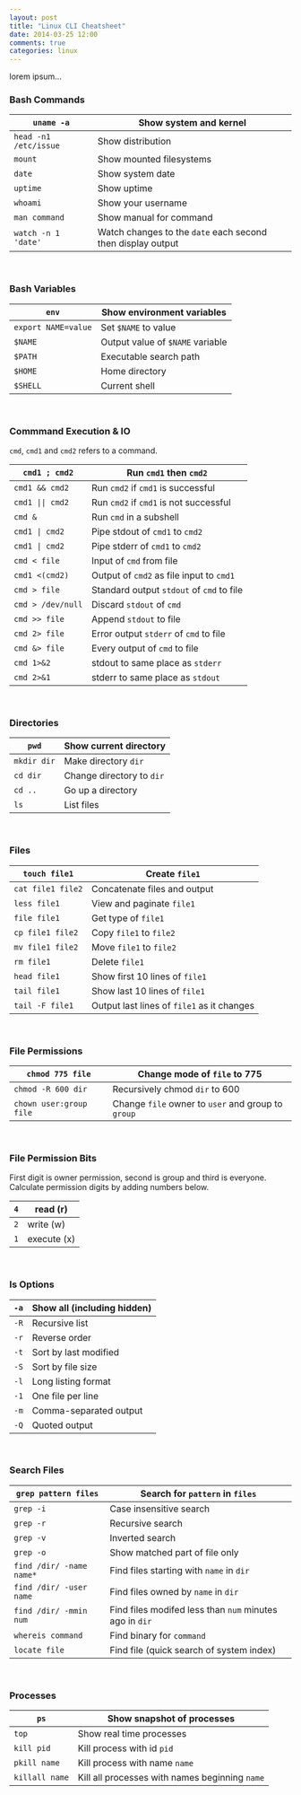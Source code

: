 ```yaml
---
layout: post
title: "Linux CLI Cheatsheet"
date: 2014-03-25 12:00
comments: true
categories: linux
---
```


lorem ipsum...

###  Bash Commands

| `uname -a` | Show system and kernel |
| --- | --- |
| `head -n1 /etc/issue` | Show distri­bution |
| `mount` | Show mounted filesy­stems |
| `date` | Show system date |
| `uptime` | Show uptime |
| `whoami` | Show your username |
| `man command` | Show manual for command |
| `watch -n 1 'date'` | Watch changes to the `date` each second then display output |

&nbsp;

###  Bash Variables

| `env` | Show enviro­nment variables |
| --- | --- |
| `export NAME=value` | Set `$NAME` to value |
| `$NAME` | Output value of `$NAME` variable |
| `$PATH` | Executable search path |
| `$HOME` | Home directory |
| `$SHELL` | Current shell |

&nbsp;

### Commmand Execution & IO

`cmd`, `cmd1` and `cmd2` refers to a command.

| `cmd1 ; cmd2` | Run `cmd1` then `cmd2` |
| --- | --- |
| `cmd1 && cmd2` | Run `cmd2` if `cmd1` is successful |
| `cmd1 \|\| cmd2` | Run `cmd2` if `cmd1` is not successful |
| `cmd &` | Run `cmd` in a subshell |
| `cmd1 \| cmd2` | Pipe stdout of `cmd1` to `cmd2` |
| `cmd1 \| cmd2` | Pipe stderr of `cmd1` to `cmd2` |
| `cmd < file` | Input of `cmd` from file |
| `cmd1 <(cmd2)` | Output of `cmd2` as file input to `cmd1` |
| `cmd > file` | Standard output `stdout` of `cmd` to file |
| `cmd > /dev/null` | Discard `stdout` of `cmd` |
| `cmd >> file` | Append `stdout` to file |
| `cmd 2> file` | Error output `stderr` of `cmd` to file |
| `cmd &> file` | Every output of `cmd` to file |
| `cmd 1>&2` | stdout to same place as `stderr` |
| `cmd 2>&1` | stderr to same place as `stdout` |

&nbsp;

### Directories

| `pwd` | Show current directory |
| --- | --- |
| `mkdir dir` | Make directory `dir` |
| `cd dir` | Change directory to `dir` |
| `cd ..` | Go up a directory |
| `ls` | List files |

&nbsp;

### Files

| `touch file1` | Create `file1` |
| --- | --- |
| `cat file1 file2` | Concat­enate files and output |
| `less file1` | View and paginate `file1` |
| `file file1` | Get type of `file1` |
| `cp file1 file2` | Copy `file1` to `file2` |
| `mv file1 file2` | Move `file1` to `file2` |
| `rm file1` | Delete `file1` |
| `head file1` | Show first 10 lines of `file1` |
| `tail file1` | Show last 10 lines of `file1` |
| `tail -F file1` | Output last lines of `file1` as it changes |

&nbsp;

### File Permis­sions

| `chmod 775 file` | Change mode of `file` to 775 |
| --- | --- |
| `chmod -R 600 dir` | Recurs­ively chmod `dir` to 600 |
| `chown user:group file` | Change `file` owner to `user` and group to `group` |

&nbsp;

### File Permission Bits

First digit is owner permis­sion, second is group and third is everyone.
Calculate permission digits by adding numbers below.

| `4` | read \(r) |
| --- | --- |
| `2` | write (w) |
| `1` | execute (x) |

&nbsp;

### ls Options

| `-a` | Show all (including hidden) |
| --- | --- |
| `-R` | Recursive list |
| `-r` | Reverse order |
| `-t` | Sort by last modified |
| `-S` | Sort by file size |
| `-l` | Long listing format |
| `-1` | One file per line |
| `-m` | Comma-­sep­arated output |
| `-Q` | Quoted output |

&nbsp;

### Search Files

| `grep pattern files` | Search for `pattern` in `files` |
| --- | --- |
| `grep -i` | Case insens­itive search |
| `grep -r` | Recursive search |
| `grep -v` | Inverted search |
| `grep -o` | Show matched part of file only |
| `find /dir/ -name name*` | Find files starting with `name` in `dir` |
| `find /dir/ -user name` | Find files owned by `name` in `dir` |
| `find /dir/ -mmin num` | Find files modifed less than `num` minutes ago in `dir` |
| `whereis command` | Find binary for `command` |
| `locate file` | Find file (quick search of system index) |

&nbsp;

### Processes

| `ps` | Show snapshot of processes |
| --- | --- |
| `top` | Show real time processes |
| `kill pid` | Kill process with id `pid` |
| `pkill name` | Kill process with name `name` |
| `killall name` | Kill all processes with names beginning `name` |
